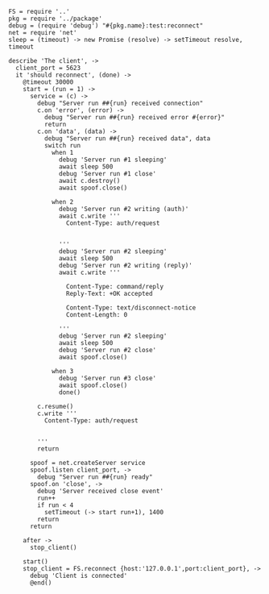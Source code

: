     FS = require '..'
    pkg = require '../package'
    debug = (require 'debug') "#{pkg.name}:test:reconnect"
    net = require 'net'
    sleep = (timeout) -> new Promise (resolve) -> setTimeout resolve, timeout

    describe 'The client', ->
      client_port = 5623
      it 'should reconnect', (done) ->
        @timeout 30000
        start = (run = 1) ->
          service = (c) ->
            debug "Server run ##{run} received connection"
            c.on 'error', (error) ->
              debug "Server run ##{run} received error #{error}"
              return
            c.on 'data', (data) ->
              debug "Server run ##{run} received data", data
              switch run
                when 1
                  debug 'Server run #1 sleeping'
                  await sleep 500
                  debug 'Server run #1 close'
                  await c.destroy()
                  await spoof.close()

                when 2
                  debug 'Server run #2 writing (auth)'
                  await c.write '''
                    Content-Type: auth/request


                  '''
                  debug 'Server run #2 sleeping'
                  await sleep 500
                  debug 'Server run #2 writing (reply)'
                  await c.write '''

                    Content-Type: command/reply
                    Reply-Text: +OK accepted

                    Content-Type: text/disconnect-notice
                    Content-Length: 0

                  '''
                  debug 'Server run #2 sleeping'
                  await sleep 500
                  debug 'Server run #2 close'
                  await spoof.close()

                when 3
                  debug 'Server run #3 close'
                  await spoof.close()
                  done()

            c.resume()
            c.write '''
              Content-Type: auth/request


            '''
            return

          spoof = net.createServer service
          spoof.listen client_port, ->
            debug "Server run ##{run} ready"
          spoof.on 'close', ->
            debug 'Server received close event'
            run++
            if run < 4
              setTimeout (-> start run+1), 1400
            return
          return

        after ->
          stop_client()

        start()
        stop_client = FS.reconnect {host:'127.0.0.1',port:client_port}, ->
          debug 'Client is connected'
          @end()
